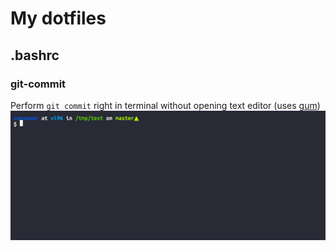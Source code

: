 # My dotfiles

## .bashrc

### git-commit
Perform `git commit` right in terminal without opening text editor (uses [gum](https://github.com/charmbracelet/gum))
![git-commit-demo](./assets/git-commit-demo.gif)